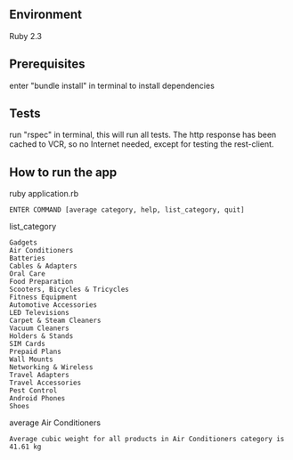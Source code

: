 ## Environment
Ruby 2.3

## Prerequisites
enter "bundle install" in terminal to install dependencies

## Tests
run "rspec" in terminal, this will run all tests. The http response has been cached to VCR, so no Internet needed, except for testing the rest-client.

## How to run the app
ruby application.rb

```
ENTER COMMAND [average category, help, list_category, quit]
```

list_category

```
Gadgets
Air Conditioners
Batteries
Cables & Adapters
Oral Care
Food Preparation
Scooters, Bicycles & Tricycles
Fitness Equipment
Automotive Accessories
LED Televisions
Carpet & Steam Cleaners
Vacuum Cleaners
Holders & Stands
SIM Cards
Prepaid Plans
Wall Mounts
Networking & Wireless
Travel Adapters
Travel Accessories
Pest Control
Android Phones
Shoes
```

average Air Conditioners

```
Average cubic weight for all products in Air Conditioners category is 41.61 kg
```
